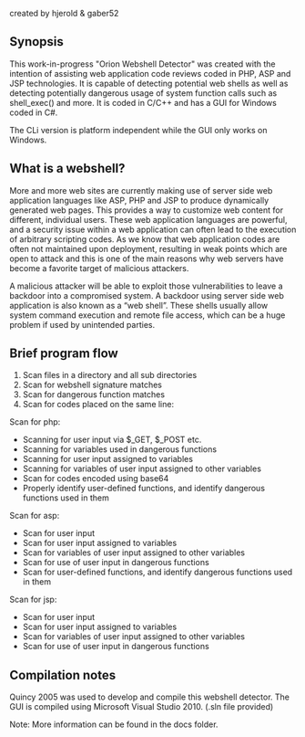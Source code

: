 created by hjerold & gaber52

Synopsis
--------
This work-in-progress "Orion Webshell Detector" was created with the intention of assisting web application code reviews coded in PHP, ASP and JSP technologies. It is capable of detecting potential web shells as well as detecting potentially dangerous usage of system function calls such as shell_exec() and more. It is coded in C/C++ and has a GUI for Windows coded in C#.

The CLi version is platform independent while the GUI only works on Windows.

What is a webshell?
-------------------
More and more web sites are currently making use of server side web application languages like ASP, PHP and JSP to produce dynamically generated web pages. This provides a way to customize web content for different, individual users. These web application languages are powerful, and a security issue within a web application can often lead to the execution of arbitrary scripting codes. As we know that web application codes are often not maintained upon deployment, resulting in weak points which are open to attack and this is one of the main reasons why web servers have become a favorite target of malicious attackers.

A malicious attacker will be able to exploit those vulnerabilities to leave a backdoor into a compromised system. A backdoor using server side web application is also known as a “web shell”. These shells usually allow system command execution and remote file access, which can be a huge problem if used by unintended parties.

Brief program flow
------------------
1. Scan files in a directory and all sub directories
2. Scan for webshell signature matches
3. Scan for dangerous function matches
4. Scan for codes placed on the same line:

Scan for php:
-	Scanning for user input via $_GET, $_POST etc.
-	Scanning for variables used in dangerous functions
-	Scanning for user input assigned to variables
-	Scanning for variables of user input assigned to other variables
-	Scan for codes encoded using base64
-	Properly identify user-defined functions, and identify dangerous functions used in them

Scan for asp:
-	Scan for user input
-	Scan for user input assigned to variables
-	Scan for variables of user input assigned to other variables
-	Scan for use of user input in dangerous functions
-	Scan for user-defined functions, and identify dangerous functions used in them

Scan for jsp:
-	Scan for user input
-	Scan for user input assigned to variables
-	Scan for variables of user input assigned to other variables
-	Scan for use of user input in dangerous functions

Compilation notes
-----------------
Quincy 2005 was used to develop and compile this webshell detector. The GUI is compiled using Microsoft Visual Studio 2010. (.sln file provided)

Note: More information can be found in the docs folder.